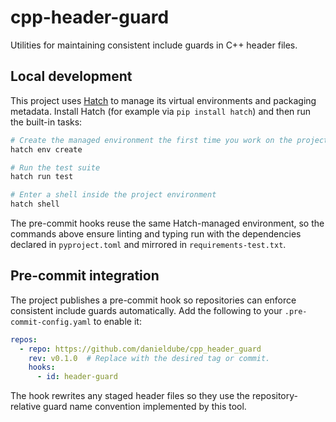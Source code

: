 # cpp-header-guard

Utilities for maintaining consistent include guards in C++ header files.

## Local development

This project uses [Hatch](https://hatch.pypa.io/) to manage its virtual
environments and packaging metadata. Install Hatch (for example via
`pip install hatch`) and then run the built-in tasks:

```bash
# Create the managed environment the first time you work on the project
hatch env create

# Run the test suite
hatch run test

# Enter a shell inside the project environment
hatch shell
```

The pre-commit hooks reuse the same Hatch-managed environment, so the commands
above ensure linting and typing run with the dependencies declared in
`pyproject.toml` and mirrored in `requirements-test.txt`.

## Pre-commit integration

The project publishes a pre-commit hook so repositories can enforce consistent
include guards automatically. Add the following to your
`.pre-commit-config.yaml` to enable it:

```yaml
repos:
  - repo: https://github.com/danieldube/cpp_header_guard
    rev: v0.1.0  # Replace with the desired tag or commit.
    hooks:
      - id: header-guard
```

The hook rewrites any staged header files so they use the repository-relative
guard name convention implemented by this tool.
